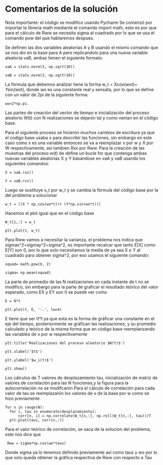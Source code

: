# Comentarios de la solución
Nota importante: el código se modifico usando Pycharm
Se comenzó por importar la libreria math mediante el comando import math, esto es por que para el cálculo de Rww se necesita sigma al cuadrado por lo que se usa el comando pow
del que hablaremos despues.

Se definen las dos variables aleatorias A y B usando el mismo comando que se nos dio en la base para A pero replicandolo para una nueva variable aleatoria vaB, ambas tienen el 
siguiente formato:

 	vaA = stats.norm(3, np.sqrt(10))
  
 	vaB = stats.norm(3, np.sqrt(10))

La fórmula que debemos analizar tiene la forma w_t = Xcos(wo*t)+ Ysin(wo*t), donde wo es una constante real y sensata, por lo que se define con un valor de 2pi de la siguiente 
forma: 

	wo=2*np.pi. 

Las partes de creación del vector de tiempo e inicialización del proceso aleatorio W(t) con N realizaciones se dejarón tal y como venian en el código base.

Para el siguiente proceso se hicierón muchos cambios de escritura ya que el codigo base usaba x para describir las funciones, sin embargo en este caso como x es una variable 
entonces se va a reemplazar x por w y X por W respectivamente, asi tambien Rxx por Rww. Para la creación de las muestras del proceso w(t) de define un bucle for que contenga
ambas nuevas variables aleatorias X y Y basandose en vaA y vaB usando los siguientes comandos:
	
	X = vaA.rvs()
	
	Y = vaB.rvs()
	
Luego se sustituye x_t por w_t y se cambia la fórmula del código base por la del problema a solucionar  

	w_t = ((X * np.cos(wo*t))+ (Y*np.sin(wo*t)))
	
Hacemos el plot igual que en el código base

	W_t[i,:] = w_t
	
	plt.plot(t, w_t)

Para Rww vamos a necesitar la varianza, el problema nos indica que sigmax^2=sigmay^2=sigma^2, es importante recalcar que tanto E[X] como E[Y] son 0, por lo que solo necesitamos 
la media de ya sea X o Y al cuadrado para obtener sigma^2, por eso usamos el siguiente comando:
	
	xquad= math.pow(X, 2)
	
	sigma= np.mean(xquad)

La parte de promedio de las N realizaciones en cada instante de t no se modifico, sin embargo para la parte de  graficar el resultado teórico del valor esperado, 
como EX y EY son 0 se puede ver como
	
	E = 0*t
  
	plt.plot(t, E, '-.', lw=4)
	
E tiene que ser 0*t ya que esta es la forma de gráficar una constante en el eje del tiempo, posteriormente se gráfican las realizaciones, y su promedio calculado y teórico
de la misma forma que en código base reemplanzando las variables de x por w respectivamente

 	plt.title('Realizaciones del proceso aleatorio $W(t)$')
  
 	plt.xlabel('$t$')
  
 	plt.ylabel('$w_i(t)$')
  
 	plt.show()

Los cálculos de T valores de desplazamiento tau, inicialización de matriz de valores de correlación para las N funciones,y la figura para la autocorrelación no se modifcarón
Para el cálculo de correlación para cada valor de tau se reemplazarón los valores de x de la base por w como se hizo previamente 

  	for n in range(N):
	  for i, tau in enumerate(desplazamiento):
		  corr[n, i] = np.correlate(W_t[n,:], np.roll(W_t[n,:], tau))/T
	  plt.plot(taus, corr[n,:])

Para el valor teórico de correlación, se saca de la solucion del problema, este nos dice que 
  
 	 Rww = sigma*np.cos(wo*taus)

Donde sigma ya lo tenemos definido previamente así como taus y wo por lo que solo queda obtener la gráfica respectiva de Rww con respecto a Tau
